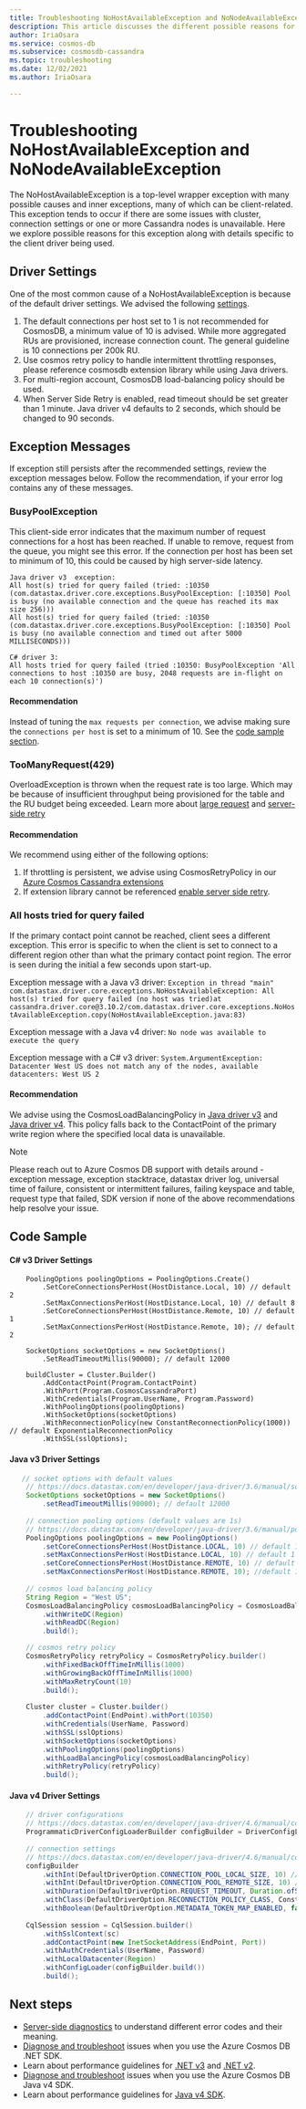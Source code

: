 ```yaml
---
title: Troubleshooting NoHostAvailableException and NoNodeAvailableException
description: This article discusses the different possible reasons for having a NoHostException and ways to handle it.
author: IriaOsara
ms.service: cosmos-db
ms.subservice: cosmosdb-cassandra
ms.topic: troubleshooting
ms.date: 12/02/2021
ms.author: IriaOsara

---
```


# Troubleshooting NoHostAvailableException and NoNodeAvailableException
The NoHostAvailableException is a top-level wrapper exception with many possible causes and inner exceptions, many of which can be client-related. This exception tends to occur if there are some issues with cluster, connection settings or one or more Cassandra nodes is unavailable. Here we explore possible reasons for this exception along with details specific to the client driver being used.

## Driver Settings
One of the most common cause of a NoHostAvailableException is because of the default driver settings. We advised the following [settings](#code-sample).

1. The default connections per host set to 1 is not recommended for CosmosDB, a minimum value of 10 is advised. While more aggregated RUs are provisioned, increase connection count. The general guideline is 10 connections per 200k RU.
2. Use cosmos retry policy to handle intermittent throttling responses, please reference cosmosdb extension library while using Java drivers.
3. For multi-region account, CosmosDB load-balancing policy should be used.
4. When Server Side Retry is enabled, read timeout should be set greater than 1 minute. Java driver v4 defaults to 2 seconds, which should be changed to 90 seconds.

## Exception Messages
If exception still persists after the recommended settings, review the exception messages below. Follow the recommendation, if your error log contains any of these messages.

### BusyPoolException
This client-side error indicates that the maximum number of request connections for a host has been reached. If unable to remove, request from the queue, you might see this error. If the connection per host has been set to minimum of 10, this could be caused by high server-side latency.

```
Java driver v3  exception:
All host(s) tried for query failed (tried: :10350 (com.datastax.driver.core.exceptions.BusyPoolException: [:10350] Pool is busy (no available connection and the queue has reached its max size 256)))
All host(s) tried for query failed (tried: :10350 (com.datastax.driver.core.exceptions.BusyPoolException: [:10350] Pool is busy (no available connection and timed out after 5000 MILLISECONDS)))
```
```dotnetcli
C# driver 3:
All hosts tried for query failed (tried :10350: BusyPoolException 'All connections to host :10350 are busy, 2048 requests are in-flight on each 10 connection(s)')
```
#### Recommendation
Instead of tuning the `max requests per connection`, we advise making sure the `connections per host` is set to a minimum of 10. See the [code sample section](#code-sample).

### TooManyRequest(429)
OverloadException is thrown when the request rate is too large. Which may be because of insufficient throughput being provisioned for the table and the RU budget being exceeded. Learn more about [large request](../sql/troubleshoot-request-rate-too-large.md#request-rate-is-large) and [server-side retry](prevent-rate-limiting-errors.md)
#### Recommendation
We recommend using either of the following options:
1. If throttling is persistent, we advise using CosmosRetryPolicy in our [Azure Cosmos Cassandra extensions]( https://github.com/Azure/azure-cosmos-cassandra-extensions)
2. If extension library cannot be referenced [enable server side retry](prevent-rate-limiting-errors.md).

### All hosts tried for query failed
If the primary contact point cannot be reached, client sees a different exception. This error is specific to when the client is set to connect to a different region other than what the primary contact point region. The error is seen during the initial a few seconds upon start-up.
 
Exception message with a Java v3 driver: `Exception in thread "main" com.datastax.driver.core.exceptions.NoHostAvailableException: All host(s) tried for query failed (no host was tried)at cassandra.driver.core@3.10.2/com.datastax.driver.core.exceptions.NoHostAvailableException.copy(NoHostAvailableException.java:83)`

Exception message with a Java v4 driver: `No node was available to execute the query`

Exception message with a C# v3 driver: `System.ArgumentException: Datacenter West US does not match any of the nodes, available datacenters: West US 2`

#### Recommendation
We advise using the CosmosLoadBalancingPolicy in [Java driver v3](https://github.com/Azure/azure-cosmos-cassandra-extensions) and [Java driver v4](https://github.com/Azure/azure-cosmos-cassandra-extensions/tree/release/java-driver-4/1.0.1). This policy falls back to the ContactPoint of the primary write region where the specified local data is unavailable.

> [!NOTE]
> Please reach out to Azure Cosmos DB support with details around - exception message, exception stacktrace, datastax driver log, universal time of failure, consistent or intermittent failures, failing keyspace and table, request type that failed, SDK version if none of the above recommendations help resolve your issue.


## Code Sample

#### C# v3 Driver Settings
```dotnetcli
    PoolingOptions poolingOptions = PoolingOptions.Create()
        .SetCoreConnectionsPerHost(HostDistance.Local, 10) // default 2
        .SetMaxConnectionsPerHost(HostDistance.Local, 10) // default 8
        .SetCoreConnectionsPerHost(HostDistance.Remote, 10) // default 1
        .SetMaxConnectionsPerHost(HostDistance.Remote, 10); // default 2

    SocketOptions socketOptions = new SocketOptions()
        .SetReadTimeoutMillis(90000); // default 12000

    buildCluster = Cluster.Builder()
        .AddContactPoint(Program.ContactPoint)
        .WithPort(Program.CosmosCassandraPort)
        .WithCredentials(Program.UserName, Program.Password)
        .WithPoolingOptions(poolingOptions)
        .WithSocketOptions(socketOptions)
        .WithReconnectionPolicy(new ConstantReconnectionPolicy(1000)) // default ExponentialReconnectionPolicy
        .WithSSL(sslOptions);
```

#### Java v3 Driver Settings
``` java
   // socket options with default values
    // https://docs.datastax.com/en/developer/java-driver/3.6/manual/socket_options/
    SocketOptions socketOptions = new SocketOptions()
        .setReadTimeoutMillis(90000); // default 12000
    
    // connection pooling options (default values are 1s)
    // https://docs.datastax.com/en/developer/java-driver/3.6/manual/pooling/
    PoolingOptions poolingOptions = new PoolingOptions()
        .setCoreConnectionsPerHost(HostDistance.LOCAL, 10) // default 1
        .setMaxConnectionsPerHost(HostDistance.LOCAL, 10) // default 1
        .setCoreConnectionsPerHost(HostDistance.REMOTE, 10) // default 1
        .setMaxConnectionsPerHost(HostDistance.REMOTE, 10); //default 1
    
    // cosmos load balancing policy
    String Region = "West US";
    CosmosLoadBalancingPolicy cosmosLoadBalancingPolicy = CosmosLoadBalancingPolicy.builder()
        .withWriteDC(Region)
        .withReadDC(Region)
        .build();

    // cosmos retry policy
    CosmosRetryPolicy retryPolicy = CosmosRetryPolicy.builder()
        .withFixedBackOffTimeInMillis(1000)
        .withGrowingBackOffTimeInMillis(1000)
        .withMaxRetryCount(10)
        .build();
    
    Cluster cluster = Cluster.builder()
        .addContactPoint(EndPoint).withPort(10350)
        .withCredentials(UserName, Password)
        .withSSL(sslOptions)
        .withSocketOptions(socketOptions)
        .withPoolingOptions(poolingOptions)
        .withLoadBalancingPolicy(cosmosLoadBalancingPolicy)
        .withRetryPolicy(retryPolicy)
        .build();
```

#### Java v4 Driver Settings
```java
    // driver configurations
    // https://docs.datastax.com/en/developer/java-driver/4.6/manual/core/configuration/
    ProgrammaticDriverConfigLoaderBuilder configBuilder = DriverConfigLoader.programmaticBuilder();
        
    // connection settings
    // https://docs.datastax.com/en/developer/java-driver/4.6/manual/core/pooling/
    configBuilder
        .withInt(DefaultDriverOption.CONNECTION_POOL_LOCAL_SIZE, 10) // default 1
        .withInt(DefaultDriverOption.CONNECTION_POOL_REMOTE_SIZE, 10) // default 1
        .withDuration(DefaultDriverOption.REQUEST_TIMEOUT, Duration.ofSeconds(90)) // default 2.
        .withClass(DefaultDriverOption.RECONNECTION_POLICY_CLASS, ConstantReconnectionPolicy.class) // default ExponentialReconnectionPolicy
        .withBoolean(DefaultDriverOption.METADATA_TOKEN_MAP_ENABLED, false); // default true
        
    CqlSession session = CqlSession.builder()
        .withSslContext(sc)
        .addContactPoint(new InetSocketAddress(EndPoint, Port))
        .withAuthCredentials(UserName, Password)
        .withLocalDatacenter(Region)
        .withConfigLoader(configBuilder.build())
        .build();
```

## Next steps
* [Server-side diagnostics](error-codes-solution.md) to understand different error codes and their meaning.
* [Diagnose and troubleshoot](../sql/troubleshoot-dot-net-sdk.md) issues when you use the Azure Cosmos DB .NET SDK.
* Learn about performance guidelines for [.NET v3](../sql/performance-tips-dotnet-sdk-v3-sql.md) and [.NET v2](../sql/performance-tips.md).
* [Diagnose and troubleshoot](../sql/troubleshoot-java-sdk-v4-sql.md) issues when you use the Azure Cosmos DB Java v4 SDK.
* Learn about performance guidelines for [Java v4 SDK](../sql/performance-tips-java-sdk-v4-sql.md).